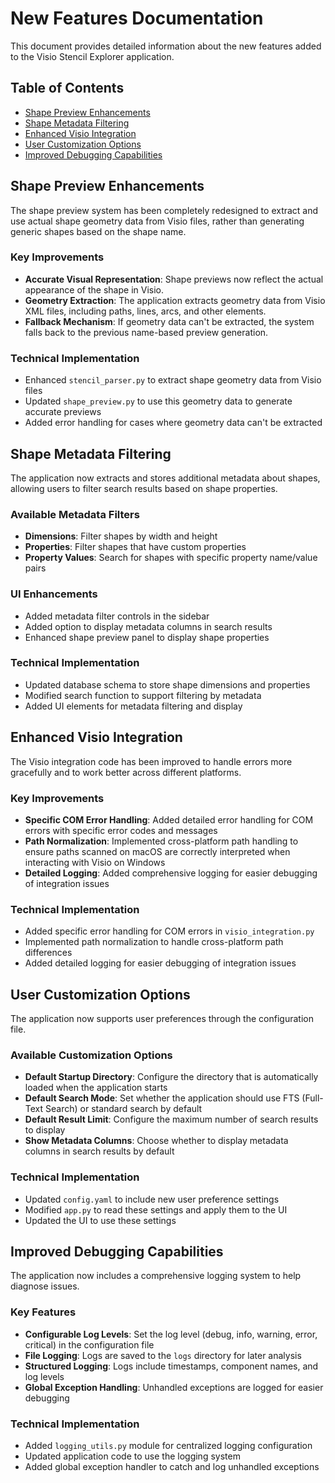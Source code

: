 # New Features Documentation

This document provides detailed information about the new features added to the Visio Stencil Explorer application.

## Table of Contents
- [Shape Preview Enhancements](#shape-preview-enhancements)
- [Shape Metadata Filtering](#shape-metadata-filtering)
- [Enhanced Visio Integration](#enhanced-visio-integration)
- [User Customization Options](#user-customization-options)
- [Improved Debugging Capabilities](#improved-debugging-capabilities)

## Shape Preview Enhancements

The shape preview system has been completely redesigned to extract and use actual shape geometry data from Visio files, rather than generating generic shapes based on the shape name.

### Key Improvements

- **Accurate Visual Representation**: Shape previews now reflect the actual appearance of the shape in Visio.
- **Geometry Extraction**: The application extracts geometry data from Visio XML files, including paths, lines, arcs, and other elements.
- **Fallback Mechanism**: If geometry data can't be extracted, the system falls back to the previous name-based preview generation.

### Technical Implementation

- Enhanced `stencil_parser.py` to extract shape geometry data from Visio files
- Updated `shape_preview.py` to use this geometry data to generate accurate previews
- Added error handling for cases where geometry data can't be extracted

## Shape Metadata Filtering

The application now extracts and stores additional metadata about shapes, allowing users to filter search results based on shape properties.

### Available Metadata Filters

- **Dimensions**: Filter shapes by width and height
- **Properties**: Filter shapes that have custom properties
- **Property Values**: Search for shapes with specific property name/value pairs

### UI Enhancements

- Added metadata filter controls in the sidebar
- Added option to display metadata columns in search results
- Enhanced shape preview panel to display shape properties

### Technical Implementation

- Updated database schema to store shape dimensions and properties
- Modified search function to support filtering by metadata
- Added UI elements for metadata filtering and display

## Enhanced Visio Integration

The Visio integration code has been improved to handle errors more gracefully and to work better across different platforms.

### Key Improvements

- **Specific COM Error Handling**: Added detailed error handling for COM errors with specific error codes and messages
- **Path Normalization**: Implemented cross-platform path handling to ensure paths scanned on macOS are correctly interpreted when interacting with Visio on Windows
- **Detailed Logging**: Added comprehensive logging for easier debugging of integration issues

### Technical Implementation

- Added specific error handling for COM errors in `visio_integration.py`
- Implemented path normalization to handle cross-platform path differences
- Added detailed logging for easier debugging of integration issues

## User Customization Options

The application now supports user preferences through the configuration file.

### Available Customization Options

- **Default Startup Directory**: Configure the directory that is automatically loaded when the application starts
- **Default Search Mode**: Set whether the application should use FTS (Full-Text Search) or standard search by default
- **Default Result Limit**: Configure the maximum number of search results to display
- **Show Metadata Columns**: Choose whether to display metadata columns in search results by default

### Technical Implementation

- Updated `config.yaml` to include new user preference settings
- Modified `app.py` to read these settings and apply them to the UI
- Updated the UI to use these settings

## Improved Debugging Capabilities

The application now includes a comprehensive logging system to help diagnose issues.

### Key Features

- **Configurable Log Levels**: Set the log level (debug, info, warning, error, critical) in the configuration file
- **File Logging**: Logs are saved to the `logs` directory for later analysis
- **Structured Logging**: Logs include timestamps, component names, and log levels
- **Global Exception Handling**: Unhandled exceptions are logged for easier debugging

### Technical Implementation

- Added `logging_utils.py` module for centralized logging configuration
- Updated application code to use the logging system
- Added global exception handler to catch and log unhandled exceptions
